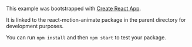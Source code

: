 This example was bootstrapped with [Create React App](https://github.com/facebook/create-react-app).

It is linked to the react-motion-animate package in the parent directory for development purposes.

You can run `npm install` and then `npm start` to test your package.
